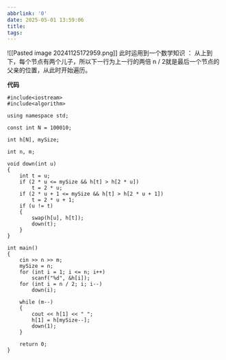 ```yaml
---
abbrlink: '0'
date: 2025-05-01 13:59:06
title:
tags:
---
```


![[Pasted image 20241125172959.png]]
此时运用到一个数学知识 ： 从上到下，每个节点有两个儿子，所以下一行为上一行的两倍
n / 2就是最后一个节点的父亲的位置，从此时开始遍历。

**代码**
~~~
#include<iostream> 
#include<algorithm>

using namespace std;

const int N = 100010;

int h[N], mySize;

int n, m;

void down(int u)
{
    int t = u;
    if (2 * u <= mySize && h[t] > h[2 * u])
        t = 2 * u;
    if (2 * u + 1 <= mySize && h[t] > h[2 * u + 1])
        t = 2 * u + 1;
    if (u != t)
    {
        swap(h[u], h[t]);
        down(t);
    }
}

int main()
{
    cin >> n >> m;
    mySize = n;
    for (int i = 1; i <= n; i++)
        scanf("%d", &h[i]);
    for (int i = n / 2; i; i--)
        down(i);

    while (m--)
    {
        cout << h[1] << " ";
        h[1] = h[mySize--];
        down(1);
    }

    return 0;
}

~~~